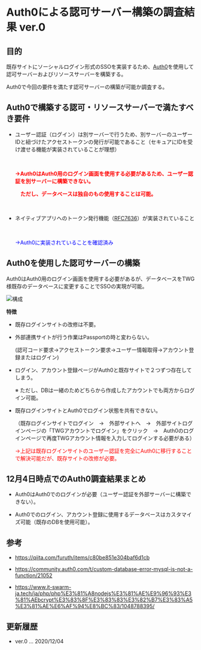 # Auth0による認可サーバー構築の調査結果 ver.0

## 目的

既存サイトにソーシャルログイン形式のSSOを実装するため、[Auth0](https://auth0.com/jp/)を使用して認可サーバーおよびリソースサーバーを構築する。

Auth0で今回の要件を満たす認可サーバーの構築が可能か調査する。

## Auth0で構築する認可・リソースサーバーで満たすべき要件

- ユーザー認証（ログイン）は別サーバーで行うため、別サーバーのユーザーIDと紐づけたアクセストークンの発行が可能であること（セキュアにIDを受け渡せる機能が実装されていることが理想）

    <br>

    **<font color="Red">→Auth0はAuth0用のログイン画面を使用する必要があるため、ユーザー認証を別サーバーに構築できない。</font>**

    **<font color="Red">　ただし、データベースは独自のもの使用することは可能。</font>**

    <br>

- ネイティブアプリへのトークン発行機能（[RFC7636](https://tools.ietf.org/html/rfc7636)）が実装されていること

    <br>

    <font color="Blue">→Auth0に実装されていることを確認済み</font>

## Auth0を使用した認可サーバーの構築

Auth0はAuth0用のログイン画面を使用する必要があるが、データベースをTWG様既存のデータベースに変更することでSSOの実現が可能。

![構成](http://twg-login.se-sendai.co.jp/archive/auth0/img/1.PNG)

**特徴**

- 既存ログインサイトの改修は不要。

- 外部連携サイトが行う作業はPassportの時と変わらない。

    (認可コード要求→アクセストークン要求→ユーザー情報取得→アカウント登録またはログイン) 

- ログイン、アカウント登録ページがAuth0と既存サイトで２つずつ存在してしまう。

    ※ ただし、DBは一緒のためどちらから作成したアカウントでも両方からログイン可能。

- 既存ログインサイトとAuth0でログイン状態を共有できない。

    （既存ログインサイトでログイン　→　外部サイトへ　→　外部サイトログインページの「TWGアカウントでログイン」をクリック　→　Auth0のログインページで再度TWGアカウント情報を入力してログインする必要がある）

    <font color="Red">→上記は既存ログインサイトのユーザー認証を完全にAuth0に移行することで解決可能だが、既存サイトの改修が必要。</font>

## 12月4日時点でのAuth0調査結果まとめ

- Auth0はAuth0でのログインが必要（ユーザー認証を外部サーバーに構築できない）。

- Auth0でのログイン、アカウント登録に使用するデータベースはカスタマイズ可能（既存のDBを使用可能）。

## 参考

- https://qiita.com/furuth/items/c80be851e304baf6d1cb

- https://community.auth0.com/t/custom-database-error-mysql-is-not-a-function/21052

- https://www.it-swarm-ja.tech/ja/php/php%E3%81%A8nodejs%E3%81%AE%E9%96%93%E3%81%AEbcrypt%E3%83%8F%E3%83%83%E3%82%B7%E3%83%A5%E3%81%AE%E6%AF%94%E8%BC%83/1048788395/

## 更新履歴

- ver.0 ... 2020/12/04